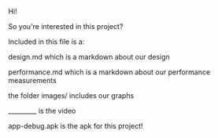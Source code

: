 Hi!

So you're interested in this project?

Included in this file is a:

design.md which is a markdown about our design

performance.md which is a markdown about our performance measurements

the folder images/ includes our graphs

_________ is the video

app-debug.apk is the apk for this project!